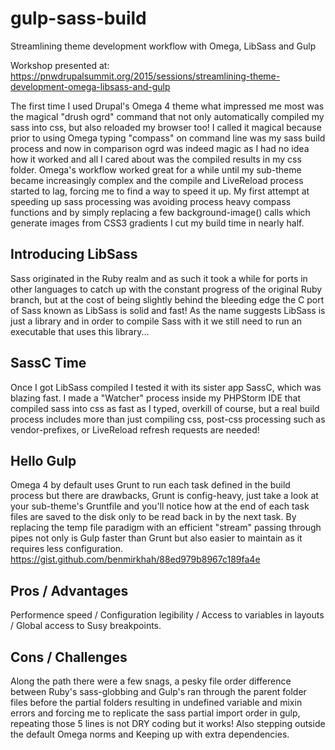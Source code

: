 # gulp-sass-build
Streamlining theme development workflow with Omega, LibSass and Gulp

Workshop presented at: https://pnwdrupalsummit.org/2015/sessions/streamlining-theme-development-omega-libsass-and-gulp

The first time I used Drupal's Omega 4 theme what impressed me most was the magical "drush ogrd" command that not only automatically compiled my sass into css, but also reloaded my browser too! I called it magical because prior to using Omega typing "compass" on command line was my sass build process and now in comparison ogrd was indeed magic as I had no idea how it worked and all I cared about was the compiled results in my css folder. Omega's workflow worked great for a while until my sub-theme became increasingly complex and the compile and LiveReload process started to lag, forcing me to find a way to speed it up. My first attempt at speeding up sass processing was avoiding process heavy compass functions and by simply replacing a few background-image() calls which generate images from CSS3 gradients I cut my build time in nearly half.

Introducing LibSass
-------------------
Sass originated in the Ruby realm and as such it took a while for ports in other languages to catch up with the constant progress of the original Ruby branch, but at the cost of being slightly behind the bleeding edge the C port of Sass known as LibSass is solid and fast! As the name suggests LibSass is just a library and in order to compile Sass with it we still need to run an executable that uses this library...

SassC Time
----------
Once I got LibSass compiled I tested it with its sister app SassC, which was blazing fast. I made a "Watcher" process inside my PHPStorm IDE that compiled sass into css as fast as I typed, overkill of course, but a real build process includes more than just compiling css, post-css processing such as vendor-prefixes, or LiveReload refresh requests are needed!

Hello Gulp
----------
Omega 4 by default uses Grunt to run each task defined in the build process but there are drawbacks, Grunt is config-heavy, just take a look at your sub-theme's Gruntfile and you'll notice how at the end of each task files are saved to the disk only to be read back in by the next task. By replacing the temp file paradigm with an efficient "stream" passing through pipes not only is Gulp faster than Grunt but also easier to maintain as it requires less configuration.
https://gist.github.com/benmirkhah/88ed979b8967c189fa4e


Pros / Advantages
-----------------
Performence speed / Configuration legibility / Access to variables in layouts / Global access to Susy breakpoints.

Cons / Challenges
-----------------
Along the path there were a few snags, a pesky file order difference between Ruby's sass-globbing and Gulp's ran through the parent folder files before the partial folders resulting in undefined variable and mixin errors and forcing me to replicate the sass partial import order in gulp, repeating those 5 lines is not DRY coding but it works! Also stepping outside the default Omega norms and Keeping up with extra dependencies.
